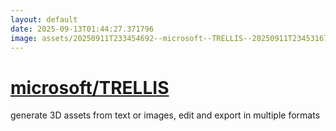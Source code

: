 ```yaml
---
layout: default
date: 2025-09-13T01:44:27.371796
image: assets/20250911T233454692--microsoft--TRELLIS--20250911T234531679--cropped.png
---
```


# [microsoft/TRELLIS](https://github.com/microsoft/TRELLIS)

generate 3D assets from text or images, edit and export in multiple formats
